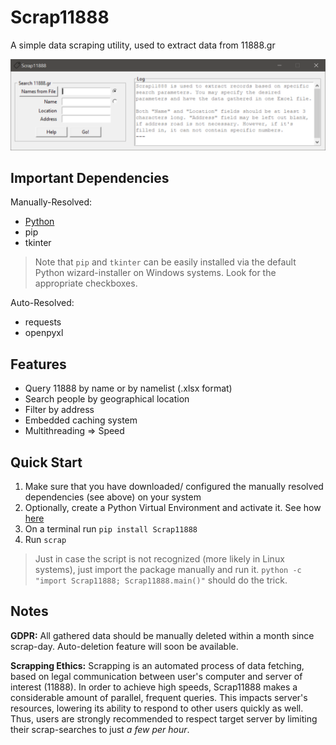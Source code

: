 # Scrap11888
A simple data scraping utility, used to extract data from 11888.gr

![Screenshot of Scrap11888](res/Scrap11888-Screenshot.PNG)

## Important Dependencies
Manually-Resolved:
- [Python](https://www.python.org/)
- pip
- tkinter

> Note that  `pip` and `tkinter` can be easily installed via the default Python wizard-installer on Windows systems. Look for the appropriate checkboxes.

Auto-Resolved:
- requests
- openpyxl

## Features
- Query 11888 by name or by namelist (.xlsx format)
- Search people by geographical location
- Filter by address
- Embedded caching system
- Multithreading => Speed


## Quick Start
1. Make sure that you have downloaded/ configured the manually resolved dependencies (see above) on your system
2. Optionally, create a Python Virtual Environment and activate it. See how [here](https://docs.python.org/3/library/venv.html)
2. On a terminal run `pip install Scrap11888`
3. Run `scrap`

> Just in case the script is not recognized (more likely in Linux systems), just import the package manually and run it. `python -c "import Scrap11888; Scrap11888.main()"` should do the trick.

## Notes
**GDPR:** All gathered data should be manually deleted within a month since scrap-day. Auto-deletion feature will soon be available.

**Scrapping Ethics:** Scrapping is an automated process of data fetching, based on legal communication between user's computer and server of interest (11888). In order to achieve high speeds, Scrap11888 makes a considerable amount of parallel, frequent queries. This impacts server's resources, lowering its ability to respond to other users quickly as well. Thus, users are strongly recommended to respect target server by limiting their scrap-searches to just _a few per hour_.

